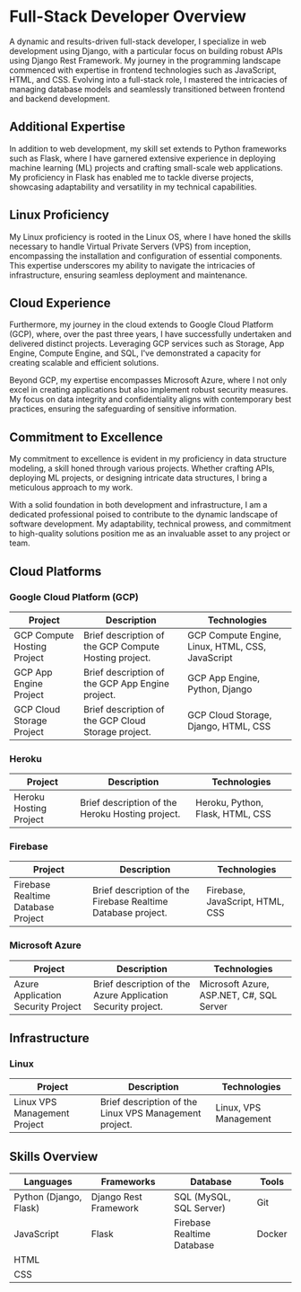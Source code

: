 # Full-Stack Developer Overview

A dynamic and results-driven full-stack developer, I specialize in web development using Django, with a particular focus on building robust APIs using Django Rest Framework. My journey in the programming landscape commenced with expertise in frontend technologies such as JavaScript, HTML, and CSS. Evolving into a full-stack role, I mastered the intricacies of managing database models and seamlessly transitioned between frontend and backend development.

## Additional Expertise

In addition to web development, my skill set extends to Python frameworks such as Flask, where I have garnered extensive experience in deploying machine learning (ML) projects and crafting small-scale web applications. My proficiency in Flask has enabled me to tackle diverse projects, showcasing adaptability and versatility in my technical capabilities.

## Linux Proficiency

My Linux proficiency is rooted in the Linux OS, where I have honed the skills necessary to handle Virtual Private Servers (VPS) from inception, encompassing the installation and configuration of essential components. This expertise underscores my ability to navigate the intricacies of infrastructure, ensuring seamless deployment and maintenance.

## Cloud Experience

Furthermore, my journey in the cloud extends to Google Cloud Platform (GCP), where, over the past three years, I have successfully undertaken and delivered distinct projects. Leveraging GCP services such as Storage, App Engine, Compute Engine, and SQL, I've demonstrated a capacity for creating scalable and efficient solutions.

Beyond GCP, my expertise encompasses Microsoft Azure, where I not only excel in creating applications but also implement robust security measures. My focus on data integrity and confidentiality aligns with contemporary best practices, ensuring the safeguarding of sensitive information.

## Commitment to Excellence

My commitment to excellence is evident in my proficiency in data structure modeling, a skill honed through various projects. Whether crafting APIs, deploying ML projects, or designing intricate data structures, I bring a meticulous approach to my work.

With a solid foundation in both development and infrastructure, I am a dedicated professional poised to contribute to the dynamic landscape of software development. My adaptability, technical prowess, and commitment to high-quality solutions position me as an invaluable asset to any project or team.


## Cloud Platforms

### Google Cloud Platform (GCP)

| **Project**                          | **Description**                                | **Technologies**                               |
| ------------------------------------ | ---------------------------------------------- | ---------------------------------------------- |
| GCP Compute Hosting Project           | Brief description of the GCP Compute Hosting project. | GCP Compute Engine, Linux, HTML, CSS, JavaScript |
| GCP App Engine Project                | Brief description of the GCP App Engine project.      | GCP App Engine, Python, Django                  |
| GCP Cloud Storage Project             | Brief description of the GCP Cloud Storage project.   | GCP Cloud Storage, Django, HTML, CSS            |

### Heroku

| **Project**                          | **Description**                                | **Technologies**                               |
| ------------------------------------ | ---------------------------------------------- | ---------------------------------------------- |
| Heroku Hosting Project                | Brief description of the Heroku Hosting project.     | Heroku, Python, Flask, HTML, CSS                 |

### Firebase

| **Project**                          | **Description**                                | **Technologies**                               |
| ------------------------------------ | ---------------------------------------------- | ---------------------------------------------- |
| Firebase Realtime Database Project    | Brief description of the Firebase Realtime Database project. | Firebase, JavaScript, HTML, CSS                 |

### Microsoft Azure

| **Project**                          | **Description**                                | **Technologies**                               |
| ------------------------------------ | ---------------------------------------------- | ---------------------------------------------- |
| Azure Application Security Project    | Brief description of the Azure Application Security project. | Microsoft Azure, ASP.NET, C#, SQL Server         |

## Infrastructure

### Linux

| **Project**                          | **Description**                                | **Technologies**                               |
| ------------------------------------ | ---------------------------------------------- | ---------------------------------------------- |
| Linux VPS Management Project          | Brief description of the Linux VPS Management project. | Linux, VPS Management                           |

## Skills Overview

| **Languages**           | **Frameworks**                  | **Database**                | **Tools**        |
|-------------------------|---------------------------------|-----------------------------|------------------|
| Python (Django, Flask)  | Django Rest Framework            | SQL (MySQL, SQL Server)     | Git              |
| JavaScript              | Flask                           | Firebase Realtime Database  | Docker           |
| HTML                    |                                 |                             |                  |
| CSS                     |                                 |                             |                  |
